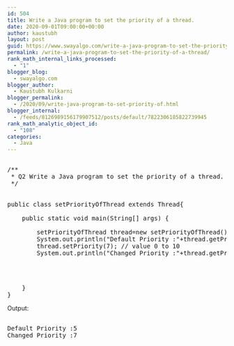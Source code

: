 ```yaml
---
id: 504
title: Write a Java program to set the priority of a thread.
date: 2020-09-01T09:00:00+00:00
author: kaustubh
layout: post
guid: https://www.swayalgo.com/write-a-java-program-to-set-the-priority-of-a-thread/
permalink: /write-a-java-program-to-set-the-priority-of-a-thread/
rank_math_internal_links_processed:
  - "1"
blogger_blog:
  - swayalgo.com
blogger_author:
  - Kaustubh Kulkarni
blogger_permalink:
  - /2020/09/write-java-program-to-set-priority-of.html
blogger_internal:
  - /feeds/8126989156179907512/posts/default/7822306185822739945
rank_math_analytic_object_id:
  - "108"
categories:
  - Java
---
```

<pre><br />/**<br /> * Q2 Write a Java program to set the priority of a thread.<br /> */<br /><br /><br />public class setPriorityOfThread extends Thread{<br /><br />    public static void main(String[] args) {<br /><br />        setPriorityOfThread thread=new setPriorityOfThread();<br />        System.out.println("Default Priority :"+thread.getPriority());<br />        thread.setPriority(7); // value 0 to 10<br />        System.out.println("Changed Priority :"+thread.getPriority());<br /><br /><br />        <br /><br />    } <br />}<br /></pre>

Output: 

<pre><br />Default Priority :5<br />Changed Priority :7<br /></pre>